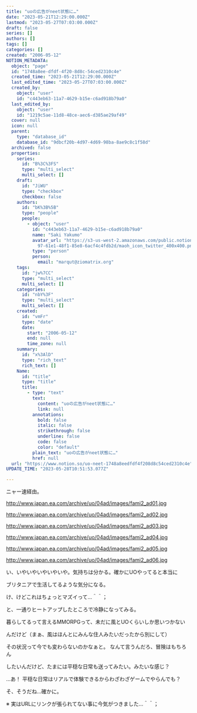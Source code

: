 ```yaml
---
title: "uoの広告がneet状態に…"
date: "2023-05-21T12:29:00.000Z"
lastmod: "2023-05-27T07:03:00.000Z"
draft: false
series: []
authors: []
tags: []
categories: []
created: "2006-05-12"
NOTION_METADATA:
  object: "page"
  id: "1748a8ee-dfdf-4f20-8d8c-54ced2310c4e"
  created_time: "2023-05-21T12:29:00.000Z"
  last_edited_time: "2023-05-27T07:03:00.000Z"
  created_by:
    object: "user"
    id: "c443eb63-11a7-4629-b15e-c6ad918b79a0"
  last_edited_by:
    object: "user"
    id: "1219c5ae-11d8-48ce-aec6-d385ae29af49"
  cover: null
  icon: null
  parent:
    type: "database_id"
    database_id: "9dbcf20b-4d97-4d69-98ba-8ae9c8c1f58d"
  archived: false
  properties:
    series:
      id: "B%3C%3FS"
      type: "multi_select"
      multi_select: []
    draft:
      id: "JiWU"
      type: "checkbox"
      checkbox: false
    authors:
      id: "bK%3B%5B"
      type: "people"
      people:
        - object: "user"
          id: "c443eb63-11a7-4629-b15e-c6ad918b79a0"
          name: "Saki Yakumo"
          avatar_url: "https://s3-us-west-2.amazonaws.com/public.notion-static.com/3ad1c4\
            97-61e1-48f1-85e8-6acf4c4fdb2d/maoh_icon_twitter_400x400.png"
          type: "person"
          person:
            email: "marqut@ziomatrix.org"
    tags:
      id: "jw%7CC"
      type: "multi_select"
      multi_select: []
    categories:
      id: "nbY%3F"
      type: "multi_select"
      multi_select: []
    created:
      id: "vmFr"
      type: "date"
      date:
        start: "2006-05-12"
        end: null
        time_zone: null
    summary:
      id: "x%3AlD"
      type: "rich_text"
      rich_text: []
    Name:
      id: "title"
      type: "title"
      title:
        - type: "text"
          text:
            content: "uoの広告がneet状態に…"
            link: null
          annotations:
            bold: false
            italic: false
            strikethrough: false
            underline: false
            code: false
            color: "default"
          plain_text: "uoの広告がneet状態に…"
          href: null
  url: "https://www.notion.so/uo-neet-1748a8eedfdf4f208d8c54ced2310c4e"
UPDATE_TIME: "2023-05-28T10:51:53.077Z"

---
```

<link rel="stylesheet" href="https://cdn.jsdelivr.net/npm/katex@0.16.2/dist/katex.min.css" integrity="sha384-bYdxxUwYipFNohQlHt0bjN/LCpueqWz13HufFEV1SUatKs1cm4L6fFgCi1jT643X" crossorigin="anonymous">


ニャー速経由。


http://www.japan.ea.com/archive/uo/04ad/images/fami2_ad01.jpg


http://www.japan.ea.com/archive/uo/04ad/images/fami2_ad02.jpg


http://www.japan.ea.com/archive/uo/04ad/images/fami2_ad03.jpg


http://www.japan.ea.com/archive/uo/04ad/images/fami2_ad04.jpg


http://www.japan.ea.com/archive/uo/04ad/images/fami2_ad05.jpg


http://www.japan.ea.com/archive/uo/04ad/images/fami2_ad06.jpg


い、いやいやいやいやいや。気持ちは分かる。確かにUOやってると本当に


ブリタニアで生活してるような気分になる。


け、けどこれはちょっとマズイって…＾＾；


と、一通りヒートアップしたところで冷静になってみる。


暮らしてるって言えるMMORPGって、未だに風とUOくらいしか思いつかない


んだけど（まぁ、風はほんとにみんな住人みたいだったから別にして）


その状況って今でも変わらないのかなぁと。 なんて言うんだろ、冒険はもちろん


したいんだけど、たまには平穏な日常も送ってみたい。みたいな感じ？


…あ！ 平穏な日常はリアルで体験できるからわざわざゲームでやらんでも？


そ、そうだね…確かに。


※ 実はURLにリンクが張られてない事に今気がつきました…＾＾；


